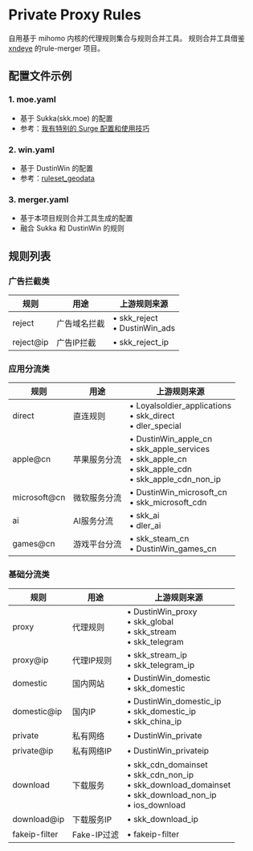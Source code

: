 # Private Proxy Rules

自用基于 mihomo 内核的代理规则集合与规则合并工具。
规则合并工具借鉴 [xndeye](https://github.com/xndeye/rule-merger) 的rule-merger 项目。

## 配置文件示例

### 1. moe.yaml
- 基于 Sukka(skk.moe) 的配置
- 参考：[我有特别的 Surge 配置和使用技巧](https://blog.skk.moe/post/i-have-my-unique-surge-setup/)

### 2. win.yaml
- 基于 DustinWin 的配置
- 参考：[ruleset_geodata](https://github.com/DustinWin/ruleset_geodata)

### 3. merger.yaml
- 基于本项目规则合并工具生成的配置
- 融合 Sukka 和 DustinWin 的规则

## 规则列表

### 广告拦截类
| 规则          | 用途           | 上游规则来源 |
| ------------- | -------------- | ------------ |
| reject        | 广告域名拦截   | • skk_reject<br>• DustinWin_ads |
| reject@ip     | 广告IP拦截     | • skk_reject_ip |

### 应用分流类
| 规则          | 用途           | 上游规则来源 |
| ------------- | -------------- | ------------ |
| direct        | 直连规则       | • Loyalsoldier_applications<br>• skk_direct<br>• dler_special |
| apple@cn      | 苹果服务分流   | • DustinWin_apple_cn<br>• skk_apple_services<br>• skk_apple_cn<br>• skk_apple_cdn<br>• skk_apple_cdn_non_ip |
| microsoft@cn  | 微软服务分流   | • DustinWin_microsoft_cn<br>• skk_microsoft_cdn |
| ai            | AI服务分流     | • skk_ai<br>• dler_ai |
| games@cn      | 游戏平台分流   | • skk_steam_cn<br>• DustinWin_games_cn |

### 基础分流类
| 规则          | 用途           | 上游规则来源 |
| ------------- | -------------- | ------------ |
| proxy         | 代理规则       | • DustinWin_proxy<br>• skk_global<br>• skk_stream<br>• skk_telegram |
| proxy@ip      | 代理IP规则     | • skk_stream_ip<br>• skk_telegram_ip |
| domestic      | 国内网站       | • DustinWin_domestic<br>• skk_domestic |
| domestic@ip   | 国内IP         | • DustinWin_domestic_ip<br>• skk_domestic_ip<br>• skk_china_ip |
| private       | 私有网络       | • DustinWin_private |
| private@ip    | 私有网络IP     | • DustinWin_privateip |
| download      | 下载服务       | • skk_cdn_domainset<br>• skk_cdn_non_ip<br>• skk_download_domainset<br>• skk_download_non_ip<br>• ios_download |
| download@ip   | 下载服务IP     | • skk_download_ip |
| fakeip-filter | Fake-IP过滤    | • fakeip-filter |
